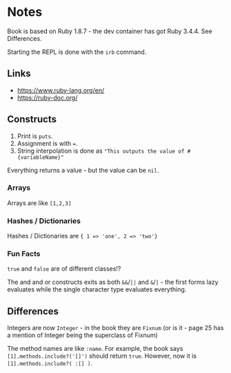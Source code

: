 # Notes

Book is based on Ruby 1.8.7 - the dev container has got Ruby 3.4.4. See Differences.

Starting the REPL is done with the `irb` command.

## Links

* https://www.ruby-lang.org/en/
* https://ruby-doc.org/

## Constructs

1. Print is `puts`. 
2. Assignment is with `=`. 
3. String interpolation is done as `"This outputs the value of #{variableName}"`

Everything returns a value - but the value can be `nil`.


### Arrays

Arrays are like `[1,2,3]`

### Hashes / Dictionaries

Hashes / Dictionaries are `{ 1 => 'one', 2 => 'two'}`

### Fun Facts

`true` and `false` are of different classes!?

The and and or constructs exits as both `&&`/`||` and `&`/`|` - the first forms lazy 
evaluates while the single character type evaluates everything.

## Differences

Integers are now `Integer` - in the book they are `Fixnum` (or is it - page 25 has a mention of Integer being the superclass of Fixnum)

The method names are like `:name`. For example, the book says `[1].methods.include?('[]')` should
return `true`. However, now it is `[1].methods.include?( :[] )`.
